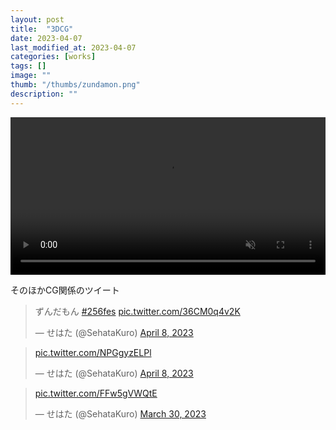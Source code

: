 ```yaml
---
layout: post
title:  "3DCG"
date: 2023-04-07
last_modified_at: 2023-04-07
categories: [works]
tags: []
image: ""
thumb: "/thumbs/zundamon.png"
description: ""
---
```


<video controls width="100%" autoplay loop muted="true" src="/works/2023-04-06%2022-42-05.mp4" type="video/mp4" >
 Sorry, your browser doesn't support embedded videos.
</video>

そのほかCG関係のツイート

<blockquote class="twitter-tweet"><p lang="ja" dir="ltr">ずんだもん <a href="https://twitter.com/hashtag/256fes?src=hash&amp;ref_src=twsrc%5Etfw">#256fes</a> <a href="https://t.co/36CM0q4v2K">pic.twitter.com/36CM0q4v2K</a></p>&mdash; せはた (@SehataKuro) <a href="https://twitter.com/SehataKuro/status/1644769605628628994?ref_src=twsrc%5Etfw">April 8, 2023</a></blockquote> <script async src="https://platform.twitter.com/widgets.js" charset="utf-8"></script>

<blockquote class="twitter-tweet"><p lang="zxx" dir="ltr"><a href="https://t.co/NPGgyzELPl">pic.twitter.com/NPGgyzELPl</a></p>&mdash; せはた (@SehataKuro) <a href="https://twitter.com/SehataKuro/status/1644770545584730112?ref_src=twsrc%5Etfw">April 8, 2023</a></blockquote> <script async src="https://platform.twitter.com/widgets.js" charset="utf-8"></script>

<blockquote class="twitter-tweet"><p lang="zxx" dir="ltr"><a href="https://t.co/FFw5gVWQtE">pic.twitter.com/FFw5gVWQtE</a></p>&mdash; せはた (@SehataKuro) <a href="https://twitter.com/SehataKuro/status/1641502310726791168?ref_src=twsrc%5Etfw">March 30, 2023</a></blockquote> <script async src="https://platform.twitter.com/widgets.js" charset="utf-8"></script>